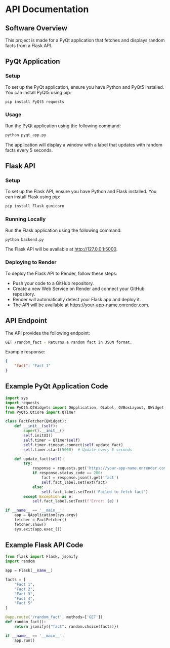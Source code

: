 # API Documentation

## Software Overview

This project is made for a PyQt application that fetches and displays random facts from a Flask API.

## PyQt Application

### Setup

To set up the PyQt application, ensure you have Python and PyQt5 installed. You can install PyQt5 using pip:

```bash
pip install PyQt5 requests
```

### Usage

Run the PyQt application using the following command:

```bash
python pyqt_app.py
```


The application will display a window with a label that updates with random facts every 5 seconds.

## Flask API

### Setup

To set up the Flask API, ensure you have Python and Flask installed. You can install Flask using pip:

```bash
pip install Flask gunicorn
```

### Running Locally

Run the Flask application using the following command:

```bash
python backend.py
```

The Flask API will be available at http://127.0.0.1:5000.

### Deploying to Render

To deploy the Flask API to Render, follow these steps:

- Push your code to a GitHub repository.
- Create a new Web Service on Render and connect your GitHub repository.
- Render will automatically detect your Flask app and deploy it.
- The API will be available at https://your-app-name.onrender.com.

## API Endpoint

The API provides the following endpoint:

```bash
GET /random_fact - Returns a random fact in JSON format.
```

Example response:

```json
{
    "fact": "Fact 1"
}
```

## Example PyQt Application Code

```python
import sys
import requests
from PyQt5.QtWidgets import QApplication, QLabel, QVBoxLayout, QWidget
from PyQt5.QtCore import QTimer

class FactFetcher(QWidget):
    def __init__(self):
        super().__init__()
        self.initUI()
        self.timer = QTimer(self)
        self.timer.timeout.connect(self.update_fact)
        self.timer.start(5000)  # Update every 5 seconds

    def update_fact(self):
        try:
            response = requests.get('https://your-app-name.onrender.com/random_fact')
            if response.status_code == 200:
                fact = response.json().get('fact')
                self.fact_label.setText(fact)
            else:
                self.fact_label.setText('Failed to fetch fact')
        except Exception as e:
            self.fact_label.setText(f'Error: {e}')

if __name__ == '__main__':
    app = QApplication(sys.argv)
    fetcher = FactFetcher()
    fetcher.show()
    sys.exit(app.exec_())

```

## Example Flask API Code

```python
from flask import Flask, jsonify
import random

app = Flask(__name__)

facts = [
    "Fact 1",
    "Fact 2",
    "Fact 3",
    "Fact 4",
    "Fact 5"
]

@app.route('/random_fact', methods=['GET'])
def random_fact():
    return jsonify({"fact": random.choice(facts)})

if __name__ == '__main__':
    app.run()
```
